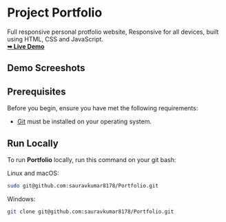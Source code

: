   # Project Portfolio
  
Full responsive personal protfolio website, Responsive for all devices, built using HTML, CSS and JavaScript.
 <br>
 <a href="https://sauravkumar8178.github.io/Project-portfolio/"><strong>➥ Live Demo</strong></a>

## Demo Screeshots


## Prerequisites

Before you begin, ensure you have met the following requirements:

* [Git](https://git-scm.com/downloads "Download Git") must be installed on your operating system.

## Run Locally

To run **Portfolio** locally, run this command on your git bash:

Linux and macOS:

```bash
sudo git@github.com:sauravkumar8178/Portfolio.git
```

Windows:

```bash
git clone git@github.com:sauravkumar8178/Portfolio.git
```
